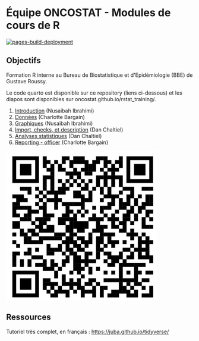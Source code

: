 # Équipe ONCOSTAT - Modules de cours de R

[![pages-build-deployment](https://github.com/Oncostat/rstat_training/actions/workflows/pages/pages-build-deployment/badge.svg)](https://github.com/Oncostat/rstat_training/actions/workflows/pages/pages-build-deployment)

## Objectifs

Formation R interne au Bureau de Biostatistique et d'Epidémiologie (BBE) de Gustave Roussy.

Le code quarto est disponible sur ce repository (liens ci-dessous) et les diapos sont disponibles sur oncostat.github.io/rstat_training/.

1)  [Introduction](modules/1_intro/) (Nusaibah Ibrahimi)
2)  [Données](modules/2_donnees/) (Charlotte Bargain)
3)  [Graphiques](modules/3_graph/) (Nusaibah Ibrahimi)
4)  [Import, checks, et description](modules/4_edcimport_crosstable/) (Dan Chaltiel)
5)  [Analyses statistiques](modules/5_statistiques/) (Dan Chaltiel)
6)  [Reporting - officer](modules/6_officer/) (Charlotte Bargain)

![](qrcode.png)

## Ressources

Tutoriel très complet, en français : https://juba.github.io/tidyverse/

